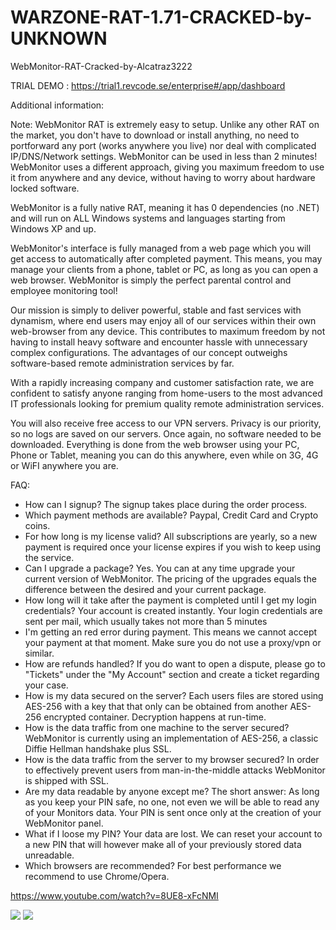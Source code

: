 # WARZONE-RAT-1.71-CRACKED-by-UNKNOWN
WebMonitor-RAT-Cracked-by-Alcatraz3222

TRIAL DEMO : https://trial1.revcode.se/enterprise#/app/dashboard

Additional information:

Note: WebMonitor RAT is extremely easy to setup. Unlike any other RAT on the market, you don't have to download or install anything, no need to portforward any port (works anywhere you live) nor deal with complicated IP/DNS/Network settings. WebMonitor can be used in less than 2 minutes!
WebMonitor uses a different approach, giving you maximum freedom to use it from anywhere and any device, without having to worry about hardware locked software.

WebMonitor is a fully native RAT, meaning it has 0 dependencies (no .NET) and will run on ALL Windows systems and languages starting from Windows XP and up.

WebMonitor's interface is fully managed from a web page which you will get access to automatically after completed payment.
This means, you may manage your clients from a phone, tablet or PC, as long as you can open a web browser. 
WebMonitor is simply the perfect parental control and employee monitoring tool!

Our mission is simply to deliver powerful, stable and fast services with dynamism, where end users may enjoy all of our services within their own web-browser from any device.
This contributes to maximum freedom by not having to install heavy software and encounter hassle with unnecessary complex configurations.
The advantages of our concept outweighs software-based remote administration services by far.

With a rapidly increasing company and customer satisfaction rate, we are confident to satisfy anyone ranging from home-users to the most advanced IT professionals looking for premium quality remote administration services.

You will also receive free access to our VPN servers. Privacy is our priority, so no logs are saved on our servers.
Once again, no software needed to be downloaded. Everything is done from the web browser using your PC, Phone or Tablet, meaning you can do this anywhere, even while on 3G, 4G or WiFI anywhere you are.

FAQ:
- How can I signup?
  The signup takes place during the order process. 
- Which payment methods are available?
  Paypal, Credit Card and Crypto coins.
- For how long is my license valid?
  All subscriptions are yearly, so a new payment is required once your license expires if you wish to keep using the service.
- Can I upgrade a package?
  Yes. You can at any time upgrade your current version of WebMonitor. The pricing of the upgrades equals the difference between the desired and your current package. 
- How long will it take after the payment is completed until I get my login credentials?
  Your account is created instantly. Your login credentials are sent per mail, which usually takes not more than 5 minutes
- I'm getting an red error during payment.
  This means we cannot accept your payment at that moment. Make sure you do not use a proxy/vpn or similar.
- How are refunds handled?
  If you do want to open a dispute, please go to "Tickets" under the "My Account" section and create a ticket regarding your case.
- How is my data secured on the server?
  Each users files are stored using AES-256 with a key that that only can be obtained from another AES-256 encrypted container. Decryption happens at run-time.
- How is the data traffic from one machine to the server secured?
  WebMonitor is currently using an implementation of AES-256, a classic Diffie Hellman handshake plus SSL.
- How is the data traffic from the server to my browser secured?
  In order to effectively prevent users from man-in-the-middle attacks WebMonitor is shipped with SSL.
- Are my data readable by anyone except me?
  The short answer: As long as you keep your PIN safe, no one, not even we will be able to read any of your Monitors data. Your PIN is sent once only at the creation of your WebMonitor panel.
- What if I loose my PIN?
  Your data are lost. We can reset your account to a new PIN that will however make all of your previously stored data unreadable. 
- Which browsers are recommended?
  For best performance we recommend to use Chrome/Opera.

https://www.youtube.com/watch?v=8UE8-xFcNMI

<img src="https://i.imgur.com/R96UrcU.gif"/>
<img src="https://i.imgur.com/9lgLV2R.gif"/>
